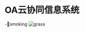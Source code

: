 # OA云协同信息系统
-🚬smoking
![grass](https://img.goodfon.com/original/5184x3456/0/88/trava-bereg-priroda-zelenyi-leto.jpg "grass")
